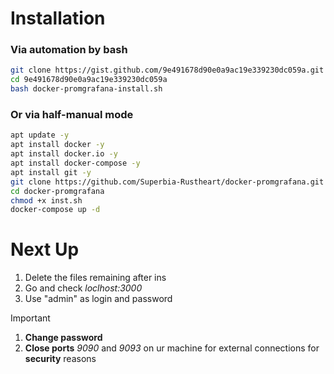# Installation

### Via automation by bash
```bash
git clone https://gist.github.com/9e491678d90e0a9ac19e339230dc059a.git
cd 9e491678d90e0a9ac19e339230dc059a
bash docker-promgrafana-install.sh
```

### Or via half-manual mode
```bash
apt update -y
apt install docker -y
apt install docker.io -y
apt install docker-compose -y
apt install git -y
git clone https://github.com/Superbia-Rustheart/docker-promgrafana.git
cd docker-promgrafana
chmod +x inst.sh
docker-compose up -d
```

# Next Up
1. Delete the files remaining after ins
2. Go and check *loclhost:3000*
3. Use "admin" as login and password
> [!IMPORTANT]
> 1. **Change password**
> 2. **Close ports** *9090* and *9093* on ur machine for external connections for **security** reasons
